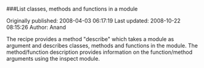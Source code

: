###List classes, methods and functions in a module

Originally published: 2008-04-03 06:17:19
Last updated: 2008-10-22 08:15:26
Author: Anand 

The recipe provides a method "describe" which takes a module as argument and describes classes, methods and functions in the module. The method/function description provides information on the function/method arguments using the inspect module.